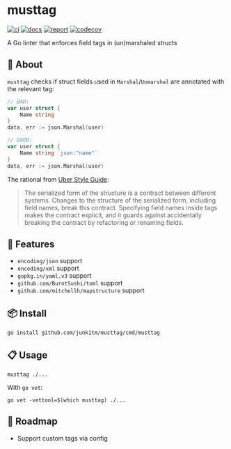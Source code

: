 # musttag

[![ci](https://github.com/junk1tm/musttag/actions/workflows/go.yml/badge.svg)](https://github.com/junk1tm/musttag/actions/workflows/go.yml)
[![docs](https://pkg.go.dev/badge/github.com/junk1tm/musttag.svg)](https://pkg.go.dev/github.com/junk1tm/musttag)
[![report](https://goreportcard.com/badge/github.com/junk1tm/musttag)](https://goreportcard.com/report/github.com/junk1tm/musttag)
[![codecov](https://codecov.io/gh/junk1tm/musttag/branch/main/graph/badge.svg)](https://codecov.io/gh/junk1tm/musttag)

A Go linter that enforces field tags in (un)marshaled structs

## 📌 About

`musttag` checks if struct fields used in `Marshal`/`Unmarshal` are annotated with the relevant tag:

```go
// BAD:
var user struct {
	Name string
}
data, err := json.Marshal(user)

// GOOD:
var user struct {
	Name string `json:"name"`
}
data, err := json.Marshal(user)
```

The rational from [Uber Style Guide][1]:

> The serialized form of the structure is a contract between different systems.
> Changes to the structure of the serialized form, including field names, break this contract.
> Specifying field names inside tags makes the contract explicit,
> and it guards against accidentally breaking the contract by refactoring or renaming fields.

## 🚀 Features

* `encoding/json` support
* `encoding/xml` support
* `gopkg.in/yaml.v3` support
* `github.com/BurntSushi/toml` support
* `github.com/mitchellh/mapstructure` support

## 📦 Install

```shell
go install github.com/junk1tm/musttag/cmd/musttag
```

## 📋 Usage

```shell
musttag ./...
```

With `go vet`:

```shell
go vet -vettool=$(which musttag) ./...
```

## 📅 Roadmap

* Support custom tags via config

[1]: https://github.com/uber-go/guide/blob/master/style.md#use-field-tags-in-marshaled-structs
